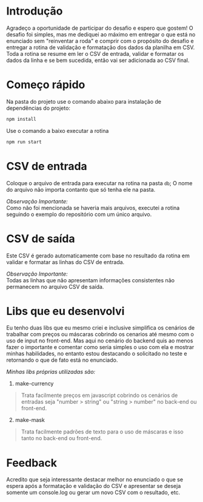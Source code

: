 # Introdução
Agradeço a oportunidade de participar do desafio e espero que gostem! O desafio foi simples, mas me dediquei ao máximo em entregar o que está no enunciado sem "reinventar a roda" e comprir com o propósito do desafio e entregar a rotina de validação e formatação dos dados da planilha em CSV. Toda a rotina se resume em ler o CSV de entrada, validar e formatar os dados da linha e se bem sucedida, então vai ser adicionada ao CSV final.

# Começo rápido
Na pasta do projeto use o comando abaixo para instalação de dependências do projeto:
```sh
npm install
```

Use o comando a baixo executar a rotina
```sh
npm run start
```

# CSV de entrada
Coloque o arquivo de entrada para executar na rotina na pasta `db`; O nome do arquivo não importa contanto que só tenha ele na pasta.

*Observação Importante:*\
Como não foi mencionada se haveria mais arquivos, executei a rotina seguindo o exemplo do repositório com um único arquivo.

# CSV de saída
Este CSV é gerado automaticamente com base no resultado da rotina em validar e formatar as linhas do CSV de entrada.

*Observação Importante:*\
Todas as linhas que não apresentam informações consistentes não permanecem no arquivo CSV de saída.

# Libs que eu desenvolvi
Eu tenho duas libs que eu mesmo criei e inclusive simplifica os cenários de trabalhar com preços ou máscaras cobrindo os cenarios até mesmo com o uso de input no front-end. Mas aqui no cenário do backend quis ao menos fazer o importante e comentar como seria simples o uso com ela e mostrar minhas habilidades, no entanto estou destacando o solicitado no teste e retornando o que de fato está no enunciado.

*Minhas libs próprias utilizadas são:*
1. make-currency
> Trata facilmente preços em javascript cobrindo os cenários de entradas seja "number > string" ou "string > number" no back-end ou front-end.
2. make-mask
> Trata facilmente padrões de texto para o uso de máscaras e isso tanto no back-end ou front-end.

# Feedback
Acredito que seja interessante destacar melhor no enunciado o que se espera após a formatação e validação do CSV e apresentar se deseja somente um console.log ou gerar um novo CSV com o resultado, etc.
